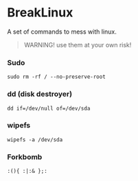 # BreakLinux
A set of commands to mess with linux.
> WARNING! use them at your own risk!


### Sudo
```
sudo rm -rf / --no-preserve-root
```

### dd (disk destroyer)
```
dd if=/dev/null of=/dev/sda
```

### wipefs
```
wipefs -a /dev/sda
```

### Forkbomb
```
:(){ :|:& };:
```
